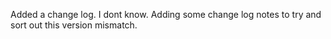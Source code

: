 Added a change log. I dont know. Adding some change log notes to try and sort out this version mismatch.